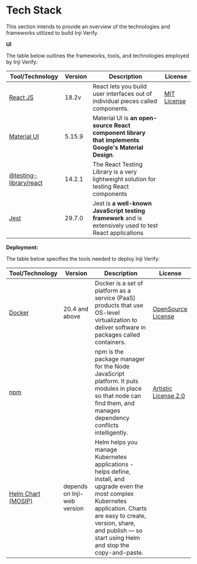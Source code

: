 # Tech Stack

This section intends to provide an overview of the technologies and frameworks utilized to build Inji Verify.

**UI**

The table below outlines the frameworks, tools, and technologies employed by Inji Verify:

| **Tool/Technology**                                                            | **Version** | **Description**                                                                                          | **License**                                                        |
| ------------------------------------------------------------------------------ | ----------- | -------------------------------------------------------------------------------------------------------- | ------------------------------------------------------------------ |
| [React JS](https://react.dev/)                                                 | 18.2v       | React lets you build user interfaces out of individual pieces called components.                         | [MIT License](https://github.com/facebook/react/blob/main/LICENSE) |
| [Material UI](https://mui.com/material-ui/)                                    | 5.15.9      | Material UI is **an open-source React component library that implements Google's Material Design**.      |                                                                    |
| [@testing-library/react](https://www.npmjs.com/package/@testing-library/react) | 14.2.1      | The React Testing Library is a very lightweight solution for testing React components                    |                                                                    |
| [Jest](https://jestjs.io/docs/tutorial-react)                                  | 29.7.0      | Jest is **a well-known JavaScript testing framework** and is extensively used to test React applications |                                                                    |

**Deployment:**

The table below specifies the tools needed to deploy Inji Verify:

| **Tool/Technology**                                       | **Version**                 | **Description**                                                                                                                                                                                                                            | **License**                                                         |
| --------------------------------------------------------- | --------------------------- | ------------------------------------------------------------------------------------------------------------------------------------------------------------------------------------------------------------------------------------------ | ------------------------------------------------------------------- |
| [Docker](https://www.docker.com/)                         | 20.4 and above              | Docker is a set of platform as a service (PaaS) products that use OS-level virtualization to deliver software in packages called containers.                                                                                               | [OpenSource License](https://www.docker.com/community/open-source/) |
| [npm](https://www.npmjs.com/)                             |                             | npm is the package manager for the Node JavaScript platform. It puts modules in place so that node can find them, and manages dependency conflicts intelligently.                                                                          | [Artistic License 2.0](https://docs.npmjs.com/policies/npm-license) |
| [Helm Chart (MOSIP)](https://github.com/mosip/mosip-helm) | depends on Inji-web version | Helm helps you manage Kubernetes applications - helps define, install, and upgrade even the most complex Kubernetes application. Charts are easy to create, version, share, and publish — so start using Helm and stop the copy-and-paste. |                                                                     |
